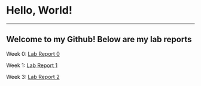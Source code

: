 # Hello, World!
***
## Welcome to my Github! Below are my lab reports

Week 0:
[Lab Report 0](https://jankwong705.github.io/cse15l-lab-reports/lab-report-1-week-0.html)

Week 1:
[Lab Report 1](https://jankwong705.github.io/cse15l-lab-reports/week-1-lab-report.html)

Week 3:
[Lab Report 2](https://jankwong705.github.io/cse15l-lab-reports/week-3-lab-report.html)
